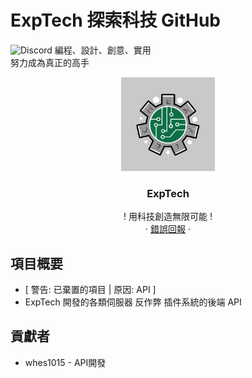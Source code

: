 # ExpTech 探索科技 GitHub
<img alt="Discord" src="https://img.shields.io/discord/926545182407688273">
編程、設計、創意、實用
<br>
努力成為真正的高手
<br />
<p align="center">
  <a href="https://github.com/ExpTech-tw/Example/">
    <img src="image/ExpTech.png" alt="ExpTech" width="150" height="150">
  </a>
  <h3 align="center">ExpTech</h3>
  <p align="center">
    ! 用科技創造無限可能 !
    <br />
    ·
    <a href="https://github.com/ExpTech-tw/Example/issues">錯誤回報</a>
    ·
  </p>
</p>

## 項目概要
* [ 警告: 已棄置的項目 | 原因: API  ]
* ExpTech 開發的各類伺服器 反作弊 插件系統的後端 API

## 貢獻者
* whes1015 - API開發
